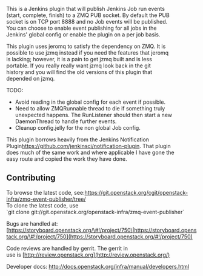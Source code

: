   
This is a Jenkins plugin that will publish Jenkins Job run events  
(start, complete, finish) to a ZMQ PUB socket. By default the PUB  
socket is on TCP port 8888 and no Job events will be published.  
You can choose to enable event publishing for all jobs in the  
Jenkins' global config or enable the plugin on a per job basis.

This plugin uses jeromq to satisfy the dependency on ZMQ. It is  
possible to use jzmq instead if you need the features that jeromq  
is lacking; however, it is a pain to get jzmq built and is less  
portable. If you really really want jzmq look back in the git  
history and you will find the old versions of this plugin that  
depended on jzmq.

TODO:

-   Avoid reading in the global config for each event if possible.
-   Need to allow ZMQRunnable thread to die if something truly  
    unexpected happens. The RunListener should then start a new  
    DaemonThread to handle further events.
-   Cleanup config.jelly for the non global Job config.

This plugin borrows heavily from the Jenkins Notification
Plugin<https://github.com/jenkinsci/notification-plugin>. That plugin  
does much of the same work and where applicable I have gone the  
easy route and copied the work they have done.

Contributing  
------------

To browse the latest code,
see:<https://git.openstack.org/cgit/openstack-infra/zmq-event-publisher/tree/>  
To clone the latest code, use  
\`git clone
git://git.openstack.org/openstack-infra/zmq-event-publisher\`

Bugs are handled at:
[https://storyboard.openstack.org/\#!/project/750\|https://storyboard.openstack.org/\#!/project/750](https://storyboard.openstack.org/#!/project/750)

Code reviews are handled by gerrit. The gerrit in  
use is [http://review.openstack.org](http://review.openstack.org/)

Developer docs: <http://docs.openstack.org/infra/manual/developers.html>
